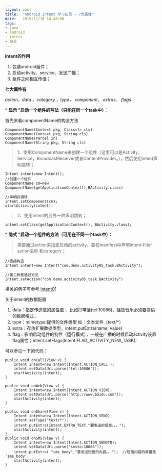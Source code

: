 ```yaml
---
layout: post
title:  "Android Intent 学习记录 - 7大属性"
date:   2015/11/16 10:40:00 
tags:
- java 
- android
- intent
- 记录
---
```


**intent的作用**

1. 包装android组件；
2. 启动activity、service、发送广播；
3. 组件之间相互传值；


**七大属性有**

*action，data ，category ，type， component， extras， flags*


**“ 显示 ”启动一个组件的写法（只能在同一个task中）：**

首先来看componentName的构造方法
	
	ComponentName(Context pkg, Class<?> cls) 
	ComponentName(Context pkg, String cls) 
	ComponentName(Parcel in) 
	ComponentName(String pkg, String cls)  


>1、使用ComponentName来创建一个组件（这里可以是Activity，Service，BroadcastReceiver或者ContentProvider。），然后使用intent声明跳转；
	
	Intent intent=new Intent(); 
	//创建一个组件
	ComponentName cm=new ComponentName(getApplicationContext(),BActivity.class)
	
	//声明并调转	
	intent.setComponent(cm);
	startActivity(intent);

>2、使用intent的另外一种声明跳转；
	
	intent.setClass(getApplicationContext(), BActivity.class);
	
	
**“ 隐式 ”启动一个组件的方法（可用在不同一个task中）：**

>需要通过action来指定启动的activity，要在manifest中声明intent-filter action名称 和category；

	//直接构造
	Intent intent=new Intent("com.demo.activity05_task.BActivity"); 

	//第二种是通过方法
	intent.setAction("com.demo.activity05_task.BActivity")


相关的例子可参考 [Intent01](https://github.com/XH888/AndroidDemo)


关于intent的数据配置

1. data：指定传送值的属性值； 比如打电话(tel:10086)、播放音乐必须要提供的数据格式；
2. type：mimetype:提供的文件类型 如：文本文件（text/*）
3. extra：存放扩展数据类型，intent.putExtra(name, value)
4. flag：影响启动组件的特性（运行模式），一般在广播的时候启动activity设置flag属性；intent.setFlags(Intent.FLAG_ACTIVITY_NEW_TASK);

可以参见一下的代码：

	public void onCall(View v) {
		Intent intent=new Intent(Intent.ACTION_CALL );
		intent.setData(Uri.parse("tel:10086"));
		startActivity(intent);
	}

	public void onWeb(View v) {
		Intent intent=new Intent(Intent.ACTION_VIEW);
		intent.setData(Uri.parse("http://www.baidu.com"));
		startActivity(intent);
	}

	public void onShare(View v) {
		Intent intent=new Intent(Intent.ACTION_SEND);
		intent.setType("text/*");
		intent.putExtra(Intent.EXTRA_TEXT,"要发送的信息。。。");
		startActivity(intent);
	}
	public void onSMS(View v) {
		Intent intent=new Intent(Intent.ACTION_SENDTO);
		intent.setData(Uri.parse("smsto:10086"));
		intent.putExtra( "sms_body","要发送短信的内容。。");	//短信内容的常量是 ‘sms_body’
		startActivity(intent);
	}

